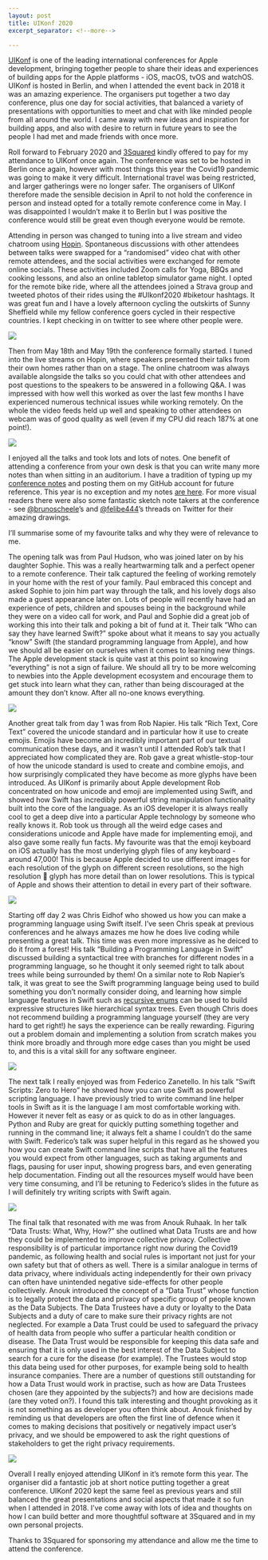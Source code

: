 ```yaml
---
layout: post
title: UIKonf 2020
excerpt_separator: <!--more-->

---
```


[UIKonf](https://uikonf.com) is one of the leading international conferences for Apple development, bringing together people to share their ideas and experiences of  building apps for the Apple platforms - iOS, macOS, tvOS and watchOS. UIKonf is hosted in Berlin, and when I attended the event back in 2018 it was an amazing experience. The organisers put together a two day conference, plus one day for social activities, that balanced a variety of presentations with opportunities to meet and chat with like minded people from all around the world. I came away with new ideas and inspiration for building apps, and also with desire to return in future years to see the people I had met and made friends with once more.

<!--more-->

Roll forward to February 2020 and [3Squared](https://www.3squared.com/) kindly offered to pay for my attendance to UIKonf once again. The conference was set to be hosted in Berlin once again, however with most things this year the Covid19 pandemic was going to make it very difficult. International travel was being restricted, and larger gatherings were no longer safer. The organisers of UIKonf therefore made the sensible decision in April to not hold the conference in person and instead opted for a totally remote conference come in May. I was disappointed I wouldn’t make it to Berlin but I was positive the conference would still be great even though everyone would be remote.

Attending in person was changed to tuning into a live stream and video chatroom using [Hopin](https://hopin.to). Spontaneous discussions with other attendees between talks were swapped for a “randomised” video chat with other remote attendees, and the social activities were exchanged for remote online socials. These activities included Zoom calls for Yoga, BBQs and cooking lessons, and also an online tabletop simulator game night. I opted for the remote bike ride, where all the attendees joined a Strava group and tweeted photos of their rides using the #UIkonf2020 #biketour hashtags. It was great fun and I have a lovely afternoon cycling the outskirts of Sunny Sheffield while my fellow conference goers cycled in their respective countries. I kept checking in on twitter to see where other people were.

![](/assets/uikonf-2020/01.png)

Then from May 18th and May 19th the conference formally started. I tuned into the live streams on Hopin, where speakers presented their talks from their own homes rather than on a stage. The online chatroom was always available alongside the talks so you could chat with other attendees and post questions to the speakers to be answered in a following Q&A. I was impressed with how well this worked as over the last few months I have experienced numerous technical issues while working remotely. On the whole the video feeds held up well and speaking to other attendees on webcam was of good quality as well (even if my CPU did reach 187% at one point!).

![](/assets/uikonf-2020/02.png)


I enjoyed all the talks and took lots and lots of notes. One benefit of attending a conference from your own desk is that you can write many more notes than when sitting in an auditorium. I have a tradition of typing up my [conference notes](https://github.com/lukestringer90/ConferenceNotes) and posting them on my GitHub account for future reference. This year is no exception and my notes [are here](https://github.com/lukestringer90/ConferenceNotes/blob/master/UIKonf-2020.md).  For more visual readers there were also some fantastic sketch note takers at the conference - see [@brunoscheele](https://twitter.com/brunoscheele/status/1262713253098119168?s=20)’s and [@felibe444](https://twitter.com/felibe444/status/1262396003413643269?s=20)’s threads on Twitter for their amazing drawings.

I’ll summarise some of my favourite talks and why they were of relevance to me.

The opening talk was from Paul Hudson, who was joined later on by his daughter Sophie. This was a really heartwarming talk and a perfect opener to a remote conference. Their talk captured the feeling of working remotely in your home with the rest of your family. Paul embraced this concept and asked Sophie to join him part way through the talk, and his lovely dogs also made a guest appearance later on. Lots of people will recently have had an experience of pets, children and spouses being in the background while they were on a video call for work, and Paul and Sophie did a great job of working this into their talk and poking a bit of fund at it. Their talk “Who can say they have learned Swift?” spoke about what it means to say you actually “know” Swift (the standard programming language from Apple), and how we should all be easier on ourselves when it comes to learning new things. The Apple development stack is quite vast at this point so knowing “everything” is not a sign of failure. We should all try to be more welcoming to newbies into the Apple development ecosystem and encourage them to get stuck into learn what they can, rather than being discouraged at the amount they don’t know. After all no-one knows everything.

![](/assets/uikonf-2020/03.png)

Another great talk from day 1 was from Rob Napier. His talk “Rich Text, Core Text” covered the unicode standard and in particular how it use to create emojis. Emojis have become an incredibly important part of our textual communication these days, and it wasn’t until I attended Rob’s talk that I appreciated how complicated they are. Rob gave a great whistle-stop-tour of how the unicode standard is used to create and combine emojis, and how surprisingly complicated they have become as more glyphs have been introduced. As UIKonf is primarily about Apple development Rob concentrated on how unicode and emoji are implemented using Swift, and showed how Swift has incredibly powerful string manipulation functionality built into the core of the language. As an iOS developer it is always really cool to get a deep dive into a particular Apple technology by someone who really knows it. Rob took us through all the weird edge cases and considerations unicode and Apple have made for implementing emoji, and also gave some really fun facts. My favourite was that the emoji keyboard on iOS actually has the most underlying glyph files of any keyboard - around 47,000! This is because Apple decided to use different images for each resolution of the glyph on different screen resolutions, so the high resolution 🏡 glyph has more detail than on lower resolutions. This is typical of Apple and shows their attention to detail in every part of their software.

![](/assets/uikonf-2020/04.png)

Starting off day 2 was Chris Eidhof who showed us how you can make a programming language using Swift itself. I’ve seen Chris speak at previous conferences and he always amazes me how he does live coding while presenting a great talk. This time was even more impressive as he deiced to do it from a forest! His talk “Building a Programming Language in Swift” discussed building a syntactical tree with branches for different nodes in a programming language, so he thought it only seemed right to talk about trees while being surrounded by them! On a similar note to Rob Napier’s talk, it was great to see the Swift programming language being used to build something you don’t normally consider doing, and learning how simple language features in Swift such as [recursive enums](https://docs.swift.org/swift-book/LanguageGuide/Enumerations.html#ID536) can be used to build expressive structures like hierarchical syntax trees. Even though Chris does not recommend building a programming language yourself (they are very hard to get right!) he says the experience can be really rewarding. Figuring out a problem domain and implementing a solution from scratch makes you think more broadly and through more edge cases than you might be used to, and this is a vital skill for any software engineer.

![](/assets/uikonf-2020/05.png)

The next talk I really enjoyed was from Federico Zanetello. In his talk “Swift Scripts: Zero to Hero” he showed how you can use Swift as powerful scripting language. I have previously tried to write command line helper tools in Swift as it is the language I am most comfortable working with. However it never felt as easy or as quick to do as in other languages. Python and Ruby are great for quickly putting something together and running in the command line; it always felt a shame I couldn’t do the same with Swift. Federico’s talk was super helpful in this regard as he showed you how you can create Swift command line scripts that have all the features you would expect from other languages, such as taking arguments and flags, pausing for user input, showing progress bars, and even generating help documentation.  Finding out all the resources myself would have been very time consuming, and I’ll be retuning to Federico’s slides in the future as I will definitely try writing scripts with Swift again.

![](/assets/uikonf-2020/06.png)

The final talk that resonated with me was from Anouk Ruhaak. In her talk “Data Trusts: What, Why, How?” she outlined what Data Trusts are and how they could be implemented to improve collective privacy. Collective responsibility is of particular importance right now during the Covid19 pandemic, as following health and social rules is important not just for your own safety but that of others as well. There is a similar analogue in terms of data privacy, where individuals acting independently for their own privacy can often have unintended negative side-effects for other people collectively. Anouk introduced the concept of a “Data Trust” whose function is to legally protect the data and privacy of specific group of people known as the Data Subjects. The Data Trustees have a duty or loyalty to the Data Subjects and a duty of care to make sure their privacy rights are not neglected. For example a Data Trust could be used to safeguard the privacy of health data from people who suffer a particular health condition or disease. The Data Trust would be responsible for keeping this data safe and ensuring that it is only used in the best interest of the Data Subject to search for a cure for the disease (for example). The Trustees would stop this data being used for other purposes, for example being sold to health insurance companies. There are a number of questions still outstanding for how a Data Trust would work in practise, such as how are Data Trustees chosen (are they appointed by the subjects?) and how are decisions made (are they voted on?). I found this talk interesting and thought provoking as it is not something as as developer you often think about. Anouk finished by reminding us that developers are often the first line of defence when it comes to making decisions that positively or negatively impact user’s privacy, and we should be empowered to ask the right questions of stakeholders to get the right privacy requirements.

![](/assets/uikonf-2020/07.png)

Overall I really enjoyed attending UIKonf in it’s remote form this year. The organiser did a fantastic job at short notice putting together a great conference. UIKonf 2020 kept the same feel as previous years and still balanced the great presentations and social aspects that made it so fun when I attended in 2018. I’ve come away with lots of idea and thoughts on how I can build better and more thoughtful software at 3Squared and in my own personal projects. 

Thanks to 3Squared for sponsoring my attendance and allow me the time to attend the conference.